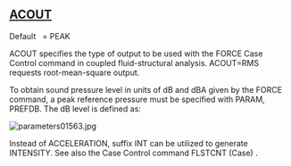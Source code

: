 ## [ACOUT](https://nexus.hexagon.com/documentationcenter/bundle/MSC_Nastran_2022.4/page/Nastran_Combined_Book/qrg/parameters/TOC.ACOUT.xhtml)

Default    = PEAK

ACOUT specifies the type of output to be used with the FORCE Case Control command in coupled fluid-structural analysis. ACOUT=RMS requests root-mean-square output.

To obtain sound pressure level in units of dB and dBA given by the FORCE command, a peak reference pressure must be specified with PARAM, PREFDB. The dB level is defined as:

![parameters01563.jpg](https://help-be.hexagonmi.com/bundle/MSC_Nastran_2022.4/page/Nastran_Combined_Book/qrg/parameters/../../../assets/parameters01563.jpg?_LANG=enus)  

Instead of ACCELERATION, suffix INT can be utilized to generate INTENSITY. See also the Case Control command  FLSTCNT   (Case) .

